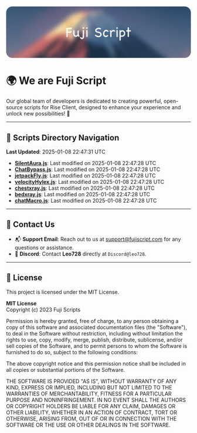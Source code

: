 ![Banner](.github/b.webp)

# 🌍 **We are Fuji Script**

Our global team of developers is dedicated to creating powerful, open-source scripts for Rise Client, designed to enhance your experience and unlock new possibilities! 🌟

---
<!-- SCRIPTS_NAVIGATION_START -->
## 📂 **Scripts Directory Navigation**

**Last Updated**: 2025-01-08 22:47:31 UTC

- **[SilentAura.js](scripts/SilentAura.js)**: Last modified on 2025-01-08 22:47:28 UTC
- **[ChatBypass.js](scripts/ChatBypass.js)**: Last modified on 2025-01-08 22:47:28 UTC
- **[jetpackFly.js](scripts/jetpackFly.js)**: Last modified on 2025-01-08 22:47:28 UTC
- **[velocityHylex.js](scripts/velocityHylex.js)**: Last modified on 2025-01-08 22:47:28 UTC
- **[chestxray.js](scripts/chestxray.js)**: Last modified on 2025-01-08 22:47:28 UTC
- **[bedxray.js](scripts/bedxray.js)**: Last modified on 2025-01-08 22:47:28 UTC
- **[chatMacro.js](scripts/chatMacro.js)**: Last modified on 2025-01-08 22:47:28 UTC

<!-- SCRIPTS_NAVIGATION_END -->

---

## 💬 **Contact Us**  
- 📬 **Support Email**: Reach out to us at [support@fujiscript.com](mailto:support@fujiscript.com) for any questions or assistance.  
- 💬 **Discord**: Contact **Leo728** directly at `Discord@leo728`.

---

## 📜 **License**

This project is licensed under the MIT License.  

**MIT License**  
Copyright (c) 2023 Fuji Scripts  

Permission is hereby granted, free of charge, to any person obtaining a copy of this software and associated documentation files (the "Software"), to deal in the Software without restriction, including without limitation the rights to use, copy, modify, merge, publish, distribute, sublicense, and/or sell copies of the Software, and to permit persons to whom the Software is furnished to do so, subject to the following conditions:  

The above copyright notice and this permission notice shall be included in all copies or substantial portions of the Software.  

THE SOFTWARE IS PROVIDED "AS IS", WITHOUT WARRANTY OF ANY KIND, EXPRESS OR IMPLIED, INCLUDING BUT NOT LIMITED TO THE WARRANTIES OF MERCHANTABILITY, FITNESS FOR A PARTICULAR PURPOSE AND NONINFRINGEMENT. IN NO EVENT SHALL THE AUTHORS OR COPYRIGHT HOLDERS BE LIABLE FOR ANY CLAIM, DAMAGES OR OTHER LIABILITY, WHETHER IN AN ACTION OF CONTRACT, TORT OR OTHERWISE, ARISING FROM, OUT OF OR IN CONNECTION WITH THE SOFTWARE OR THE USE OR OTHER DEALINGS IN THE SOFTWARE.  

